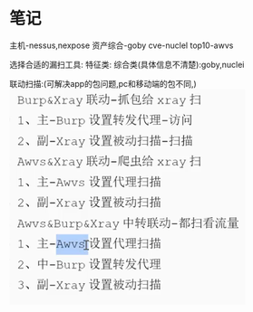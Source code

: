 # 笔记
主机-nessus,nexpose
资产综合-goby
cve-nuclel
top10-awvs

选择合适的漏扫工具:
特征类:
综合类(具体信息不清楚):goby,nuclei

联动扫描:(可解决app的包问题,pc和移动端的包不同,)
![](vx_images/159097215765140.png)